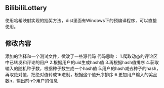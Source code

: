 ## BilibiliLottery

使用哈希映射实现的抽奖方法，dist里面有Windows下的预编译程序，可以直接使用。

## 修改内容
添加的注释和一个测试文件，微改了一些源代码
代码思路：
1.爬取动态的评论区中已转发和评论的用户
2.根据用户的uid生成hash值
3.再根据hash值排序
4.获取输入的随机种子数，根据种子数生成一个hash值
5.用户的hash减去种子的hash，再取绝对值，把绝对值转成16进制，根据这个值升序排序
6.更加用户输入的奖品数n，输出前n个用户的信息
